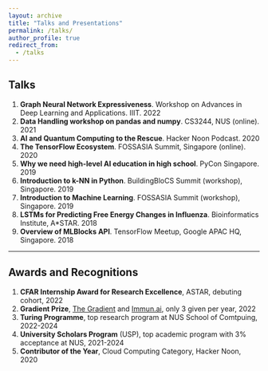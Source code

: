 ```yaml
---
layout: archive
title: "Talks and Presentations"
permalink: /talks/
author_profile: true
redirect_from:
  - /talks
---
```



## Talks

1. **Graph Neural Network Expressiveness**. Workshop on Advances in Deep Learning and Applications. IIIT. 2022
2. **Data Handling workshop on pandas and numpy**. CS3244, NUS (online). 2021
3. **AI and Quantum Computing to the Rescue**. Hacker Noon Podcast. 2020
4. **The TensorFlow Ecosystem**. FOSSASIA Summit, Singapore (online). 2020
5. **Why we need high-level AI education in high school**. PyCon Singapore. 2019
6. **Introduction to k-NN in Python**. BuildingBloCS Summit (workshop), Singapore. 2019
7. **Introduction to Machine Learning**. FOSSASIA Summit (workshop), Singapore. 2019
8. **LSTMs for Predicting Free Energy Changes in Influenza**. Bioinformatics Institute, A*STAR. 2018
9. **Overview of MLBlocks API**. TensorFlow Meetup, Google APAC HQ, Singapore. 2018

---

## Awards and Recognitions

1. **CFAR Internship Award for Research Excellence**, ASTAR, debuting cohort, 2022
2. **Gradient Prize**, [The Gradient](https://thegradient.pub/gradient-prize/) and [Immun.ai](https://www.immunai.com), only 3 given per year, 2022
3. **Turing Programme**, top research program at NUS School of Comtpuing, 2022-2024
4. **University Scholars Program** (USP), top academic program with 3% acceptance at NUS, 2021-2024
5. **Contributor of the Year**, Cloud Computing Category, Hacker Noon, 2020